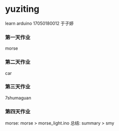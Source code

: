 # yuziting
learn arduino
17050180012 于子婷

### 第一天作业
morse

### 第二天作业
car

### 第三天作业
7shumaguan

### 第四天作业
morse:
morse >  morse_light.ino
总结:
summary > smy




